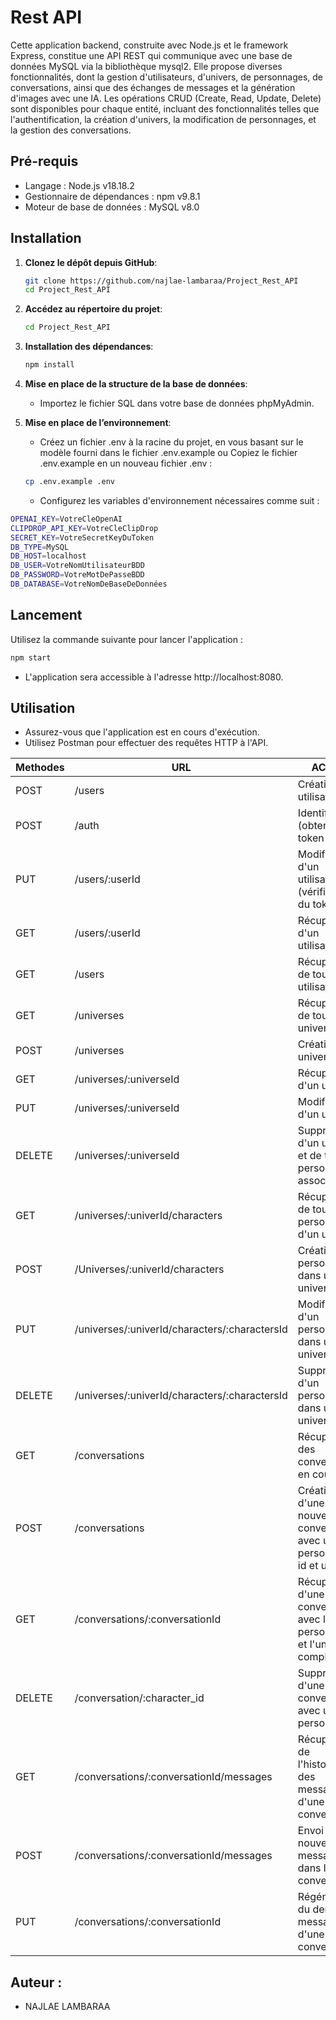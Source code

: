 # Rest API

Cette application backend, construite avec Node.js et le framework Express, constitue une API REST qui communique avec une base de données MySQL via la bibliothèque mysql2. Elle propose diverses fonctionnalités, dont la gestion d'utilisateurs, d'univers, de personnages, de conversations, ainsi que des échanges de messages et la génération d'images avec une IA. Les opérations CRUD (Create, Read, Update, Delete) sont disponibles pour chaque entité, incluant des fonctionnalités telles que l'authentification, la création d'univers, la modification de personnages, et la gestion des conversations.

## Pré-requis

   - Langage : Node.js v18.18.2
   - Gestionnaire de dépendances : npm v9.8.1
  -  Moteur de base de données : MySQL v8.0

## Installation

1. **Clonez le dépôt depuis GitHub**:

    ```bash
    git clone https://github.com/najlae-lambaraa/Project_Rest_API
    cd Project_Rest_API
    ```
2. **Accédez au répertoire du projet**:

    ```bash
    cd Project_Rest_API
    ```
3. **Installation des dépendances**:

    ```bash
    npm install
    ```

4. **Mise en place de la structure de la base de données**:

    - Importez le fichier SQL dans votre base de données phpMyAdmin.

4. **Mise en place de l’environnement**:

    - Créez un fichier .env à la racine du projet, en vous basant sur le modèle fourni dans le fichier .env.example ou Copiez le fichier .env.example en un nouveau fichier .env :
    ```bash
    cp .env.example .env
    ```
    - Configurez les variables d'environnement nécessaires comme suit :

 ```bash
OPENAI_KEY=VotreCleOpenAI
CLIPDROP_API_KEY=VotreCleClipDrop
SECRET_KEY=VotreSecretKeyDuToken
DB_TYPE=MySQL
DB_HOST=localhost
DB_USER=VotreNomUtilisateurBDD
DB_PASSWORD=VotreMotDePasseBDD
DB_DATABASE=VotreNomDeBaseDeDonnées
```


## Lancement

Utilisez la commande suivante pour lancer l'application :

```bash
npm start
```
- L'application sera accessible à l'adresse http://localhost:8080.
##  Utilisation
 - Assurez-vous que l'application est en cours d'exécution.
 - Utilisez Postman pour effectuer des requêtes HTTP à l'API.
   

| Methodes               | URL                     | ACTION                |
| ----------------------- | ----------------------- | --------------------- |
| POST                    | /users                  | Création d'un utilisateur |
| POST                    | /auth                   | Identification (obtention du token JWT) |
| PUT                     | /users/:userId              | Modification d'un utilisateur (vérification du token) |
| GET                     | /users/:userId             | Récupération d'un utilisateur |
| GET                     | /users                  | Récupération de tous les utilisateurs |
| GET                     | /universes              | Récupération de tous les univers |
| POST                    | /universes              | Création d'un univers |
| GET                     | /universes/:universeId           | Récupération d'un univers |
| PUT                     | /universes/:universeId           | Modification d'un univers |
| DELETE                  | /universes/:universeId            | Suppression d'un univers et de tous les personnages associés |
| GET                     | /universes/:univerId/characters | Récupération de tous les personnages d'un univers |
| POST                    | /Universes/:univerId/characters | Création d'un personnage dans un univers |
| PUT                     | /universes/:univerId/characters/:charactersId | Modification d'un personnage dans un univers |
| DELETE                  | /universes/:univerId/characters/:charactersId | Suppression d'un personnage dans un univers |
| GET                     | /conversations          | Récupération des conversations en cours  |
| POST                    | /conversations          | Création d'une nouvelle conversation avec un personnage id et user id  |
| GET                     | /conversations/:conversationId  | Récupération d'une conversation avec le personnage et l'univers complet |
| DELETE                  | /conversation/:character_id        | Suppression d'une conversation avec un personnage |
| GET                     | /conversations/:conversationId/messages | Récupération de l'historique des messages d'une conversation |
| POST                    | /conversations/:conversationId/messages | Envoi d'un nouveau message dans la conversation  |
| PUT                     | /conversations/:conversationId        | Régénération du dernier message d'une conversation |

## Auteur :
* <a >NAJLAE LAMBARAA</a>
